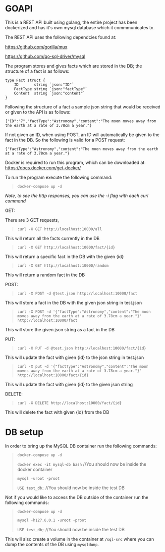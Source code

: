 # GOAPI

This is a REST API built using golang, the entire project has been dockerized and has it's own mysql database which it commmunicates to.

The REST API uses the following dependcies found at:

https://github.com/gorilla/mux

https://github.com/go-sql-driver/mysql

The program stores and gives facts which are stored in the DB; the structure of a fact is as follows:

```
type Fact struct {
	ID       string `json:"ID"`
	FactType string `json:"factType"`
	Content  string `json:"content"`
}
```

Following the structure of a fact a sample json string that would be received or given to the API is as follows:

```
{"ID":"7","factType":"Astronomy","content":"The moon moves away from the earth at a rate of 3.78cm a year."}
```

If not given an ID, when using POST, an ID will automatically be given to the fact in the DB. So the following is valid for a POST request:

```
{"factType":"Astronomy","content":"The moon moves away from the earth at a rate of 3.78cm a year."}
```

Docker is required to run this program, which can be downloaded at: https://docs.docker.com/get-docker/

To run the program execute the following command:

> `docker-compose up -d`

*Note, to see the http responses, you can use the -i flag with each curl command*

GET:

There are 3 GET requests,

> `curl -X GET http://localhost:10000/all`

This will return all the facts currently in the DB

> `curl -X GET http://localhost:10000/fact/{id}`

This will return a specific fact in the DB with the given {id}

> `curl -X GET http://localhost:10000/random`

This will return a random fact in the DB

POST:

> `curl -X POST -d @test.json http://localhost:10000/fact`

This will store a fact in the DB with the given json string in test.json

> `curl -X POST -d '{"factType":"Astronomy","content":"The moon moves away from the earth at a rate of 3.78cm a year."}' http://localhost:10000/fact`

This will store the given json string as a fact in the DB

PUT:

> `curl -X PUT -d @test.json http://localhost:10000/fact/{id}`

This will update the fact with given {id} to the json string in test.json

> `curl -X put -d '{"factType":"Astronomy","content":"The moon moves away from the earth at a rate of 3.78cm a year."}' http://localhost:10000/fact/{id}`

This will update the fact with given {id} to the given json string

DELETE:

> `curl -X DELETE http://localhost:10000/fact/{id}`

This will delete the fact with given {id} from the DB

# DB setup 

In order to bring up the MySQL DB container run the following commands:

> `docker-compose up -d`
> 
> `docker exec -it mysql-db bash` //You should now be inside the docker container
> 
> `mysql -uroot -proot`
> 
> `USE test_db;` //You should now be inside the test DB
> 

Not if you would like to access the DB outside of the container run the following commands:

> `docker-compose up -d`
> 
> `mysql -h127.0.0.1 -uroot -proot`
> 
> `USE test_db;` //You should now be inside the test DB
> 

This will also create a volume in the container at `/sql-src` where you can dump the contents of the DB using `mysqldump`.
